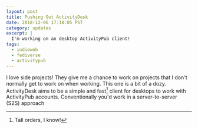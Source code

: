 ```yaml
---
layout: post
title: Pushing Out ActivityDesk
date: 2018-12-06 17:18:05 PST
category: updates
excerpt: |
  I'm working on an desktop ActivityPub client!
tags:
  - indieweb
  - fediverse
  - activitypub
---
```


I love side projects! They give me a chance to work on projects that I don't 
normally get to work on when working. This one is a bit of a dozy. ActivityDesk
aims to be a simple and fast[^1] client for desktops to work with ActivityPub
accounts. Conventionally you'd work in a server-to-server (S2S) approach 

[^1]: Tall orders, I know!
